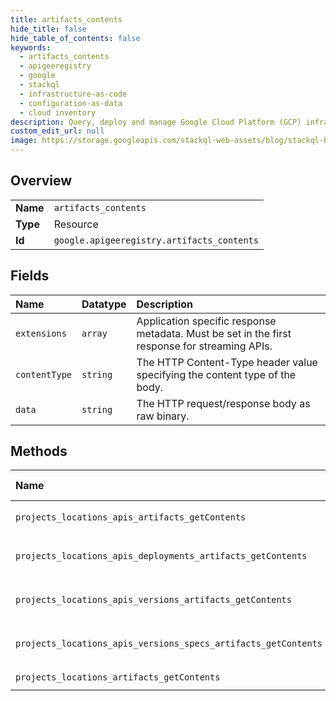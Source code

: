 ```yaml
---
title: artifacts_contents
hide_title: false
hide_table_of_contents: false
keywords:
  - artifacts_contents
  - apigeeregistry
  - google    
  - stackql
  - infrastructure-as-code
  - configuration-as-data
  - cloud inventory
description: Query, deploy and manage Google Cloud Platform (GCP) infrastructure and resources using SQL
custom_edit_url: null
image: https://storage.googleapis.com/stackql-web-assets/blog/stackql-blog-post-featured-image.png
---
```

  
    

## Overview
<table><tbody>
<tr><td><b>Name</b></td><td><code>artifacts_contents</code></td></tr>
<tr><td><b>Type</b></td><td>Resource</td></tr>
<tr><td><b>Id</b></td><td><code>google.apigeeregistry.artifacts_contents</code></td></tr>
</tbody></table>

## Fields
| Name | Datatype | Description |
|:-----|:---------|:------------|
| `extensions` | `array` | Application specific response metadata. Must be set in the first response for streaming APIs. |
| `contentType` | `string` | The HTTP Content-Type header value specifying the content type of the body. |
| `data` | `string` | The HTTP request/response body as raw binary. |
## Methods
| Name | Accessible by | Required Params |
|:-----|:--------------|:----------------|
| `projects_locations_apis_artifacts_getContents` | `SELECT` | `apisId, artifactsId:getContents, locationsId, projectsId` |
| `projects_locations_apis_deployments_artifacts_getContents` | `SELECT` | `apisId, artifactsId:getContents, deploymentsId, locationsId, projectsId` |
| `projects_locations_apis_versions_artifacts_getContents` | `SELECT` | `apisId, artifactsId:getContents, locationsId, projectsId, versionsId` |
| `projects_locations_apis_versions_specs_artifacts_getContents` | `SELECT` | `apisId, artifactsId:getContents, locationsId, projectsId, specsId, versionsId` |
| `projects_locations_artifacts_getContents` | `SELECT` | `artifactsId:getContents, locationsId, projectsId` |
